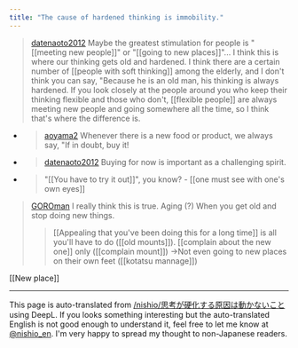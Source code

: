 ```yaml
---
title: "The cause of hardened thinking is immobility."
---
```


> [datenaoto2012](https://twitter.com/datenaoto2012/status/1755051809608270229) Maybe the greatest stimulation for people is "[[meeting new people]]" or "[[going to new places]]"...
>  I think this is where our thinking gets old and hardened.
>  I think there are a certain number of [[people with soft thinking]] among the elderly, and I don't think you can say, "Because he is an old man, his thinking is always hardened.
>  If you look closely at the people around you who keep their thinking flexible and those who don't, [[flexible people]] are always meeting new people and going somewhere all the time, so I think that's where the difference is.
- > [aoyama2](https://twitter.com/aoyama2/status/1755063148741288051) Whenever there is a new food or product, we always say, "If in doubt, buy it!
- > [datenaoto2012](https://twitter.com/datenaoto2012/status/1755107825137942988) Buying for now is important as a challenging spirit.
- >  "[[You have to try it out]]", you know?
        - [[one must see with one's own eyes]]

> [GOROman](https://twitter.com/GOROman/status/1755407958614364201)
>  I really think this is true.
>  Aging (?) When you get old and stop doing new things.
> >[[Appealing that you've been doing this for a long time]] is all you'll have to do ([[old mounts]]).
> > [[complain about the new one]] only ([[complain mount]])
>  →Not even going to new places on their own feet ([[kotatsu mannage]])

[[New place]]

---
This page is auto-translated from [/nishio/思考が硬化する原因は動かないこと](https://scrapbox.io/nishio/思考が硬化する原因は動かないこと) using DeepL. If you looks something interesting but the auto-translated English is not good enough to understand it, feel free to let me know at [@nishio_en](https://twitter.com/nishio_en). I'm very happy to spread my thought to non-Japanese readers.